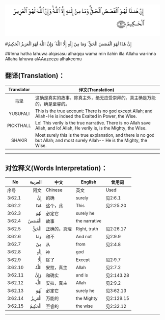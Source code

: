 ![003:062](images/003_062.gif)

#إِنَّ هَٰذَا لَهُوَ الْقَصَصُ الْحَقُّ ۚ وَمَا مِنْ إِلَٰهٍ إِلَّا اللَّهُ ۚ وَإِنَّ اللَّهَ لَهُوَ الْعَزِيزُ الْحَكِيمُ 

##Inna hatha lahuwa alqasasu alhaqqu wama min ilahin illa Allahu wa-inna Allaha lahuwa alAAazeezu alhakeemu 

## 翻译(Translation)：

| Translator | 译文(Translation)                                            |
| :--------: | ------------------------------------------------------------ |
|    马坚    | 这确是真实的故事。除真主外，绝无应受崇拜的。真主确是万能的，确是至睿的。 |
|  YUSUFALI  | This is the true account: There is no god except Allah; and Allah-He is indeed the Exalted in Power, the Wise. |
| PICKTHALL  | Lo! This verily is the true narrative. There is no Allah save Allah, and lo! Allah, He verily is, is the Mighty, the Wise. |
|   SHAKIR   | Most surely this is the true explanation, and there is no god but Allah; and most surely Allah-- He is the Mighty, the Wise. |

---

## 对位释义(Words Interpretation)：

| No   | العربية | 中文    | English | 曾用词 |
| ---- | ------: | ------- | ------- | ------ |
| 序号 |    阿文 | Chinese | 英文    | Used   |
| 3:62.1  | إِنَّ     | 的确         | surely        | 见2:6.1    |
| 3:62.2  | هَٰذَا    | 这个，此     | This          | 见2:25.20  |
| 3:62.3  | لَهُوَ    | 必定它       | surely he     |            |
| 3:62.4  | الْقَصَصُ  | 故事         | the narrative |            |
| 3:62.5  | الْحَقُّ   | 正确的，真理 | Right, truth  | 见2:26.17  |
| 3:62.6  | وَمَا    | 和不         | And not       | 见2:9.9    |
| 3:62.7  | مِنْ     | 从           | from          | 见2:4.8    |
| 3:62.8  | إِلَٰهٍ    | 神           | god           |            |
| 3:62.9  | إِلَّا    | 除了         | Except        | 见2:9.7    |
| 3:62.10 | اللَّهُ   | 安拉，真主   | Allah         | 见2:7.2 |
| 3:62.11 | وَإِنَّ    | 和确实       | and is        | 见2:143.28 |
| 3:62.12 | اللَّهَ   | 安拉，真主   | Allah         | 见2:9.2 |
| 3:62.13 | لَهُوَ    | 必定它       | surely he     | 见3:62.13  |
| 3:62.14 | الْعَزِيزُ | 万能的       | the Mighty    | 见2:129.15 |
| 3:62.15 | الْحَكِيمُ | 至睿的       | the wise      | 见2:32.12  |

---
